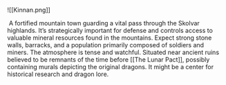 
![[Kinnan.png]]

 A fortified mountain town guarding a vital pass through the Skolvar highlands. It’s strategically important for defense and controls access to valuable mineral resources found in the mountains. Expect strong stone walls, barracks, and a population primarily composed of soldiers and miners. The atmosphere is tense and watchful. Situated near ancient ruins believed to be remnants of the time before [[The Lunar Pact]], possibly containing murals depicting the original dragons. It might be a center for historical research and dragon lore.
 